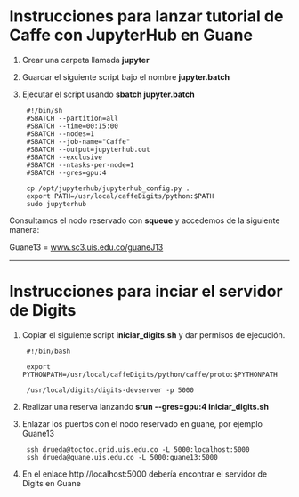 # Instrucciones para lanzar tutorial de Caffe con JupyterHub en Guane #

1. Crear una carpeta llamada **jupyter**

2. Guardar el siguiente script bajo el nombre **jupyter.batch**

3. Ejecutar el script usando **sbatch jupyter.batch**

        #!/bin/sh
        #SBATCH --partition=all
        #SBATCH --time=00:15:00
        #SBATCH --nodes=1
        #SBATCH --job-name="Caffe"
        #SBATCH --output=jupyterhub.out
        #SBATCH --exclusive
        #SBATCH --ntasks-per-node=1
        #SBATCH --gres=gpu:4

        cp /opt/jupyterhub/jupyterhub_config.py .
        export PATH=/usr/local/caffeDigits/python:$PATH
        sudo jupyterhub

Consultamos el nodo reservado con **squeue** y accedemos de la siguiente manera:

Guane13 = www.sc3.uis.edu.co/guaneJ13

---

# Instrucciones para inciar el servidor de Digits #

1. Copiar el siguiente script **iniciar_digits.sh** y dar permisos de ejecución.

        #!/bin/bash

        export PYTHONPATH=/usr/local/caffeDigits/python/caffe/proto:$PYTHONPATH

        /usr/local/digits/digits-devserver -p 5000

2. Realizar una reserva lanzando **srun --gres=gpu:4 iniciar_digits.sh**

3. Enlazar los puertos con el nodo reservado en guane, por ejemplo Guane13

        ssh drueda@toctoc.grid.uis.edu.co -L 5000:localhost:5000
        ssh drueda@guane.uis.edu.co -L 5000:guane13:5000

4. En el enlace http://localhost:5000 debería encontrar el servidor de Digits en Guane